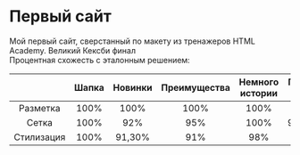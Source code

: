 # Первый сайт
Мой первый сайт, сверстанный по макету из тренажеров HTML Academy. Великий Кексби финал\
Процентная схожесть с эталонным решением:

|           | Шапка	| Новинки | Преимущества |	Немного истории	| Пресса о нас | Ассортимент | Заказать	| Подвал |
|:---------:|:-----:|:-------:|:------------:|:----------------:|:------------:|:-----------:|:--------:|:------:|
|Разметка	  | 100%	| 100%	  | 100%	       |  100%	          | 100%	       | 100%	       | 100%	    | 100%   |
|Сетка	    | 100%	| 92%	    | 95%	         |  100%	          | 93,30%	     | 100%	       | 100%	    | 93%    |
|Стилизация	| 100%	| 91,30%	| 91%	         |  98%	            | 95%	         | 94%	       | 92%	    | 91%    |
